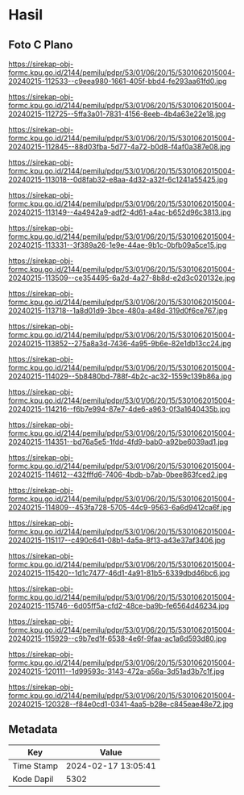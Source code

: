 # Hasil

## Foto C Plano

https://sirekap-obj-formc.kpu.go.id/2144/pemilu/pdpr/53/01/06/20/15/5301062015004-20240215-112533--c9eea980-1661-405f-bbd4-fe293aa61fd0.jpg

https://sirekap-obj-formc.kpu.go.id/2144/pemilu/pdpr/53/01/06/20/15/5301062015004-20240215-112725--5ffa3a01-7831-4156-8eeb-4b4a63e22e18.jpg

https://sirekap-obj-formc.kpu.go.id/2144/pemilu/pdpr/53/01/06/20/15/5301062015004-20240215-112845--88d03fba-5d77-4a72-b0d8-f4af0a387e08.jpg

https://sirekap-obj-formc.kpu.go.id/2144/pemilu/pdpr/53/01/06/20/15/5301062015004-20240215-113018--0d8fab32-e8aa-4d32-a32f-6c1241a55425.jpg

https://sirekap-obj-formc.kpu.go.id/2144/pemilu/pdpr/53/01/06/20/15/5301062015004-20240215-113149--4a4942a9-adf2-4d61-a4ac-b652d96c3813.jpg

https://sirekap-obj-formc.kpu.go.id/2144/pemilu/pdpr/53/01/06/20/15/5301062015004-20240215-113331--3f389a26-1e9e-44ae-9b1c-0bfb09a5ce15.jpg

https://sirekap-obj-formc.kpu.go.id/2144/pemilu/pdpr/53/01/06/20/15/5301062015004-20240215-113509--ce354495-6a2d-4a27-8b8d-e2d3c020132e.jpg

https://sirekap-obj-formc.kpu.go.id/2144/pemilu/pdpr/53/01/06/20/15/5301062015004-20240215-113718--1a8d01d9-3bce-480a-a48d-319d0f6ce767.jpg

https://sirekap-obj-formc.kpu.go.id/2144/pemilu/pdpr/53/01/06/20/15/5301062015004-20240215-113852--275a8a3d-7436-4a95-9b6e-82e1db13cc24.jpg

https://sirekap-obj-formc.kpu.go.id/2144/pemilu/pdpr/53/01/06/20/15/5301062015004-20240215-114029--5b8480bd-788f-4b2c-ac32-1559c139b86a.jpg

https://sirekap-obj-formc.kpu.go.id/2144/pemilu/pdpr/53/01/06/20/15/5301062015004-20240215-114216--f6b7e994-87e7-4de6-a963-0f3a1640435b.jpg

https://sirekap-obj-formc.kpu.go.id/2144/pemilu/pdpr/53/01/06/20/15/5301062015004-20240215-114351--bd76a5e5-1fdd-4fd9-bab0-a92be6039ad1.jpg

https://sirekap-obj-formc.kpu.go.id/2144/pemilu/pdpr/53/01/06/20/15/5301062015004-20240215-114612--432fffd6-7406-4bdb-b7ab-0bee863fced2.jpg

https://sirekap-obj-formc.kpu.go.id/2144/pemilu/pdpr/53/01/06/20/15/5301062015004-20240215-114809--453fa728-5705-44c9-9563-6a6d9412ca6f.jpg

https://sirekap-obj-formc.kpu.go.id/2144/pemilu/pdpr/53/01/06/20/15/5301062015004-20240215-115117--c490c641-08b1-4a5a-8f13-a43e37af3406.jpg

https://sirekap-obj-formc.kpu.go.id/2144/pemilu/pdpr/53/01/06/20/15/5301062015004-20240215-115420--1d1c7477-46d1-4a91-81b5-6339dbd46bc6.jpg

https://sirekap-obj-formc.kpu.go.id/2144/pemilu/pdpr/53/01/06/20/15/5301062015004-20240215-115746--6d05ff5a-cfd2-48ce-ba9b-fe6564d46234.jpg

https://sirekap-obj-formc.kpu.go.id/2144/pemilu/pdpr/53/01/06/20/15/5301062015004-20240215-115929--c9b7ed1f-6538-4e6f-9faa-ac1a6d593d80.jpg

https://sirekap-obj-formc.kpu.go.id/2144/pemilu/pdpr/53/01/06/20/15/5301062015004-20240215-120111--1d99593c-3143-472a-a56a-3d51ad3b7c1f.jpg

https://sirekap-obj-formc.kpu.go.id/2144/pemilu/pdpr/53/01/06/20/15/5301062015004-20240215-120328--f84e0cd1-0341-4aa5-b28e-c845eae48e72.jpg


## Metadata

| Key        | Value               |
| ---------- | ------------------- |
| Time Stamp | 2024-02-17 13:05:41 |
| Kode Dapil | 5302                |



